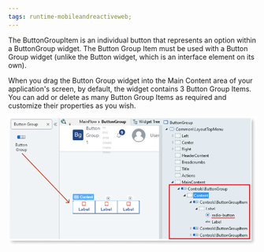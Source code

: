 ```yaml
---
tags: runtime-mobileandreactiveweb;
---
```


The ButtonGroupItem is an individual button that represents an option within a ButtonGroup widget. The Button Group Item must be used with a Button Group widget (unlike the Button widget, which is an interface element on its own).

When you drag the Button Group widget into the Main Content area of your application's screen, by default, the widget contains 3 Button Group Items. You can add or delete as many Button Group Items as required and customize their properties as you wish.

![Button Group Item](<images/buttongroupitem-1-ss.png>)
